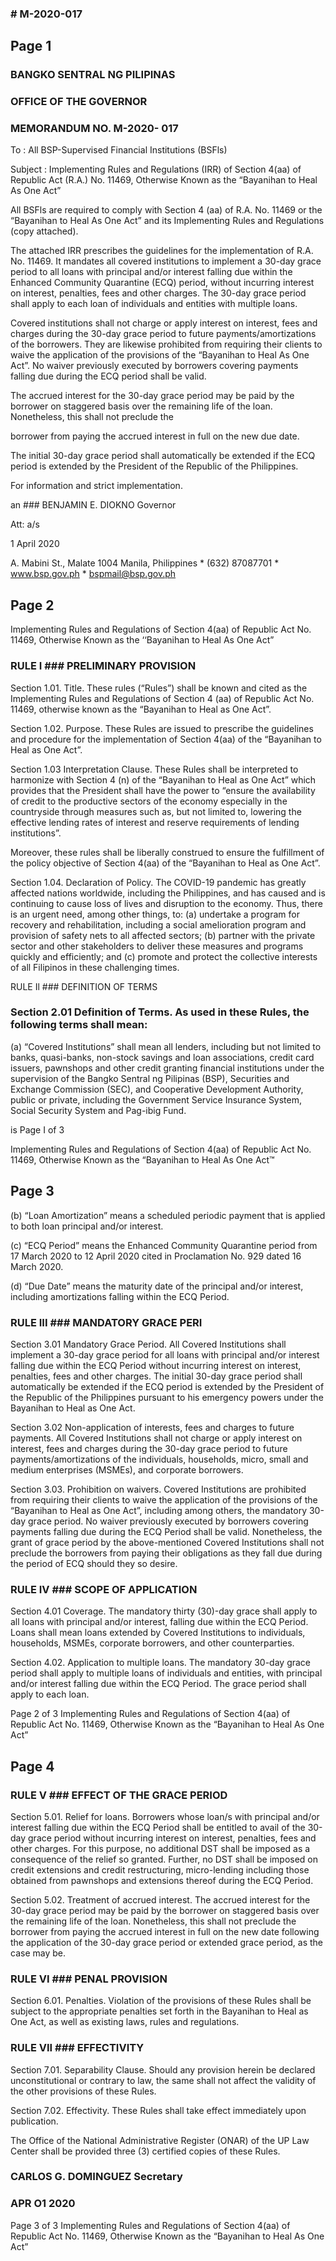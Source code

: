 ### # M-2020-017

## Page 1

### BANGKO SENTRAL NG PILIPINAS

### OFFICE OF THE GOVERNOR

### MEMORANDUM NO. M-2020- 017

To : All BSP-Supervised Financial Institutions (BSFls)

Subject : Implementing Rules and Regulations (IRR) of Section 4(aa) of Republic Act (R.A.) No. 11469, Otherwise Known as the “Bayanihan to Heal As One Act”

All BSFls are required to comply with Section 4 (aa) of R.A. No. 11469 or the “Bayanihan to Heal As One Act” and its Implementing Rules and Regulations (copy attached).

The attached IRR prescribes the guidelines for the implementation of R.A. No. 11469. It mandates all covered institutions to implement a 30-day grace period to all loans with principal and/or interest falling due within the Enhanced Community Quarantine (ECQ) period, without incurring interest on interest, penalties, fees and other charges. The 30-day grace period shall apply to each loan of individuals and entities with multiple loans.

Covered institutions shall not charge or apply interest on interest, fees and charges during the 30-day grace period to future payments/amortizations of the borrowers. They are likewise prohibited from requiring their clients to waive the application of the provisions of the “Bayanihan to Heal As One Act”. No waiver previously executed by borrowers covering payments falling due during the ECQ period shall be valid.

The accrued interest for the 30-day grace period may be paid by the borrower on staggered basis over the remaining life of the loan. Nonetheless, this shall not preclude the

borrower from paying the accrued interest in full on the new due date.

The initial 30-day grace period shall automatically be extended if the ECQ period is extended by the President of the Republic of the Philippines.

For information and strict implementation.

an ### BENJAMIN E. DIOKNO Governor

Att: a/s

1 April 2020

A. Mabini St., Malate 1004 Manila, Philippines * (632) 87087701 * www.bsp.gov.ph * bspmail@bsp.gov.ph

## Page 2

Implementing Rules and Regulations of Section 4(aa) of Republic Act No. 11469, Otherwise Known as the ‘‘Bayanihan to Heal As One Act”

### RULE I ### PRELIMINARY PROVISION

Section 1.01. Title. These rules (“Rules”) shall be known and cited as the Implementing Rules and Regulations of Section 4 (aa) of Republic Act No. 11469, otherwise known as the “Bayanihan to Heal as One Act”.

Section 1.02. Purpose. These Rules are issued to prescribe the guidelines and procedure for the implementation of Section 4(aa) of the “Bayanihan to Heal as One Act”.

Section 1.03 Interpretation Clause. These Rules shall be interpreted to harmonize with Section 4 (n) of the “Bayanihan to Heal as One Act” which provides that the President shall have the power to “ensure the availability of credit to the productive sectors of the economy especially in the countryside through measures such as, but not limited to, lowering the effective lending rates of interest and reserve requirements of lending institutions”.

Moreover, these rules shall be liberally construed to ensure the fulfillment of the policy objective of Section 4(aa) of the “Bayanihan to Heal as One Act”.

Section 1.04. Declaration of Policy. The COVID-19 pandemic has greatly affected nations worldwide, including the Philippines, and has caused and is continuing to cause loss of lives and disruption to the economy. Thus, there is an urgent need, among other things, to: (a) undertake a program for recovery and rehabilitation, including a social amelioration program and provision of safety nets to all affected sectors; (b) partner with the private sector and other stakeholders to deliver these measures and programs quickly and efficiently; and (c) promote and protect the collective interests of all Filipinos in these challenging times.

RULE Il ### DEFINITION OF TERMS

### Section 2.01 Definition of Terms. As used in these Rules, the following terms shall mean:

(a) “Covered Institutions” shall mean all lenders, including but not limited to banks, quasi-banks, non-stock savings and loan associations, credit card issuers, pawnshops and other credit granting financial institutions under the supervision of the Bangko Sentral ng Pilipinas (BSP), Securities and Exchange Commission (SEC), and Cooperative Development Authority, public or private, including the Government Service Insurance System, Social Security System and Pag-ibig Fund.

is Page I of 3

Implementing Rules and Regulations of Section 4(aa) of Republic Act No. 11469, Otherwise Known as the “Bayanihan to Heal As One Act™

## Page 3

(b) “Loan Amortization” means a scheduled periodic payment that is applied to both loan principal and/or interest.

(c) “ECQ Period” means the Enhanced Community Quarantine period from 17 March 2020 to 12 April 2020 cited in Proclamation No. 929 dated 16 March 2020.

(d) “Due Date” means the maturity date of the principal and/or interest, including amortizations falling within the ECQ Period.

### RULE III ### MANDATORY GRACE PERI

Section 3.01 Mandatory Grace Period. All Covered Institutions shall implement a 30-day grace period for all loans with principal and/or interest falling due within the ECQ Period without incurring interest on interest, penalties, fees and other charges. The initial 30-day grace period shall automatically be extended if the ECQ period is extended by the President of the Republic of the Philippines pursuant to his emergency powers under the Bayanihan to Heal as One Act.

Section 3.02 Non-application of interests, fees and charges to future payments. All Covered Institutions shall not charge or apply interest on interest, fees and charges during the 30-day grace period to future payments/amortizations of the individuals, households, micro, small and medium enterprises (MSMEs), and corporate borrowers.

Section 3.03. Prohibition on waivers. Covered Institutions are prohibited from requiring their clients to waive the application of the provisions of the “Bayanihan to Heal as One Act”, including among others, the mandatory 30-day grace period. No waiver previously executed by borrowers covering payments falling due during the ECQ Period shall be valid. Nonetheless, the grant of grace period by the above-mentioned Covered Institutions shall not preclude the borrowers from paying their obligations as they fall due during the period of ECQ should they so desire.

### RULE IV ### SCOPE OF APPLICATION

Section 4.01 Coverage. The mandatory thirty (30)-day grace shall apply to all loans with principal and/or interest, falling due within the ECQ Period. Loans shall mean loans extended by Covered Institutions to individuals, households, MSMEs, corporate borrowers, and other counterparties.

Section 4.02. Application to multiple loans. The mandatory 30-day grace period shall apply to multiple loans of individuals and entities, with principal and/or interest falling due within the ECQ Period. The grace period shall apply to each loan.

Page 2 of 3 Implementing Rules and Regulations of Section 4(aa) of Republic Act No. 11469, Otherwise Known as the “Bayanihan to Heal As One Act”

## Page 4

### RULE V ### EFFECT OF THE GRACE PERIOD

Section 5.01. Relief for loans. Borrowers whose loan/s with principal and/or interest falling due within the ECQ Period shall be entitled to avail of the 30-day grace period without incurring interest on interest, penalties, fees and other charges. For this purpose, no additional DST shall be imposed as a consequence of the relief so granted. Further, no DST shall be imposed on credit extensions and credit restructuring, micro-lending including those obtained from pawnshops and extensions thereof during the ECQ Period.

Section 5.02. Treatment of accrued interest. The accrued interest for the 30-day grace period may be paid by the borrower on staggered basis over the remaining life of the loan. Nonetheless, this shall not preclude the borrower from paying the accrued interest in full on the new date following the application of the 30-day grace period or extended grace period, as the case may be.

### RULE VI ### PENAL PROVISION

Section 6.01. Penalties. Violation of the provisions of these Rules shall be subject to the appropriate penalties set forth in the Bayanihan to Heal as One Act, as well as existing laws, rules and regulations.

### RULE VII ### EFFECTIVITY

Section 7.01. Separability Clause. Should any provision herein be declared unconstitutional or contrary to law, the same shall not affect the validity of the other provisions of these Rules.

Section 7.02. Effectivity. These Rules shall take effect immediately upon publication.

The Office of the National Administrative Register (ONAR) of the UP Law Center shall be provided three (3) certified copies of these Rules.

### CARLOS G. DOMINGUEZ Secretary

### APR O1 2020

Page 3 of 3 Implementing Rules and Regulations of Section 4(aa) of Republic Act No. 11469, Otherwise Known as the “Bayanihan to Heal As One Act”

